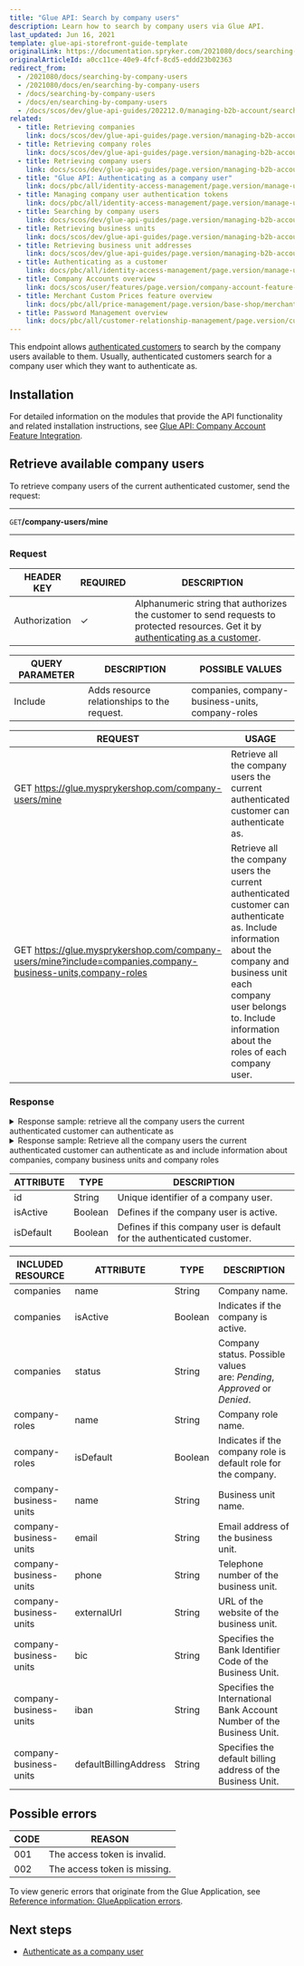 ```yaml
---
title: "Glue API: Search by company users"
description: Learn how to search by company users via Glue API.
last_updated: Jun 16, 2021
template: glue-api-storefront-guide-template
originalLink: https://documentation.spryker.com/2021080/docs/searching-by-company-users
originalArticleId: a0cc11ce-40e9-4fcf-8cd5-eddd23b02363
redirect_from:
  - /2021080/docs/searching-by-company-users
  - /2021080/docs/en/searching-by-company-users
  - /docs/searching-by-company-users
  - /docs/en/searching-by-company-users
  - /docs/scos/dev/glue-api-guides/202212.0/managing-b2b-account/searching-by-company-users.html
related:
  - title: Retrieving companies
    link: docs/scos/dev/glue-api-guides/page.version/managing-b2b-account/retrieving-companies.html
  - title: Retrieving company roles
    link: docs/scos/dev/glue-api-guides/page.version/managing-b2b-account/retrieving-company-roles.html
  - title: Retrieving company users
    link: docs/scos/dev/glue-api-guides/page.version/managing-b2b-account/retrieving-company-users.html
  - title: "Glue API: Authenticating as a company user"
    link: docs/pbc/all/identity-access-management/page.version/manage-using-glue-api/glue-api-authenticate-as-a-company-user.html
  - title: Managing company user authentication tokens
    link: docs/pbc/all/identity-access-management/page.version/manage-using-glue-api/glue-api-manage-company-user-authentication-tokens.html
  - title: Searching by company users
    link: docs/scos/dev/glue-api-guides/page.version/managing-b2b-account/searching-by-company-users.html
  - title: Retrieving business units
    link: docs/scos/dev/glue-api-guides/page.version/managing-b2b-account/retrieving-business-units.html
  - title: Retrieving business unit addresses
    link: docs/scos/dev/glue-api-guides/page.version/managing-b2b-account/retrieving-business-unit-addresses.html
  - title: Authenticating as a customer
    link: docs/pbc/all/identity-access-management/page.version/manage-using-glue-api/glue-api-authenticate-as-a-customer.html
  - title: Company Accounts overview
    link: docs/scos/user/features/page.version/company-account-feature-overview/company-accounts-overview.html
  - title: Merchant Custom Prices feature overview
    link: docs/pbc/all/price-management/page.version/base-shop/merchant-custom-prices-feature-overview.html
  - title: Password Management overview
    link: docs/pbc/all/customer-relationship-management/page.version/customer-account-management-feature-overview/customer-account-management-feature-overview.html
---
```


This endpoint allows [authenticated customers](/docs/pbc/all/identity-access-management/{{page.version}}/manage-using-glue-api/glue-api-authenticate-as-a-customer.html#authenticate-as-a-customer) to search by the company users available to them. Usually, authenticated customers search for a company user which they want to authenticate as.

## Installation

For detailed information on the modules that provide the API functionality and related installation instructions, see [Glue API: Company Account Feature Integration](/docs/pbc/all/customer-relationship-management/{{page.version}}/install-and-upgrade/install-glue-api/install-the-company-account-glue-api.html).

## Retrieve available company users

To retrieve company users of the current authenticated customer, send the request:

***
`GET`**/company-users/mine**
***

### Request

| HEADER KEY | REQUIRED | DESCRIPTION |
| --- | --- | --- |
| Authorization | &check; | Alphanumeric string that authorizes the customer to send requests to protected resources. Get it by [authenticating as a customer](/docs/pbc/all/identity-access-management/{{page.version}}/manage-using-glue-api/glue-api-authenticate-as-a-customer.html).  |

| QUERY PARAMETER | DESCRIPTION | POSSIBLE VALUES |
| --- | --- | --- |
| Include | Adds resource relationships to the request. | companies, company-business-units, company-roles |

| REQUEST | USAGE |
| --- | --- |
| GET https://glue.mysprykershop.com/company-users/mine | Retrieve all the company users the current authenticated customer can authenticate as. |
| GET https://glue.mysprykershop.com/company-users/mine?include=companies,company-business-units,company-roles | Retrieve all the company users the current authenticated customer can authenticate as. Include information about the company and business unit each company user belongs to. Include information about the roles of each company user. |

### Response

<details>
<summary markdown='span'>Response sample: retrieve all the company users the current authenticated customer can authenticate as</summary>

```json
{
    "data": [
        {
            "type": "company-users",
            "id": "4c677a6b-2f65-5645-9bf8-0ef3532bead1",
            "attributes": {
                "isActive": true,
                "isDefault": false
            },
            "links": {
                "self": "https://glue.mysprykershop.com/company-users/4c677a6b-2f65-5645-9bf8-0ef3532bead1"
            }
        },
        {
            "type": "company-users",
            "id": "cfbe2644-a9bd-581b-977b-e72d1c9a9c54",
            "attributes": {
                "isActive": true,
                "isDefault": false
            },
            "links": {
                "self": "https://glue.mysprykershop.com/company-users/cfbe2644-a9bd-581b-977b-e72d1c9a9c54"
            }
        },
        {
            "type": "company-users",
            "id": "e1019900-88c4-5582-af83-2c1ea8775ac5",
            "attributes": {
                "isActive": true,
                "isDefault": false
            },
            "links": {
                "self": "https://glue.mysprykershop.com/company-users/e1019900-88c4-5582-af83-2c1ea8775ac5"
            }
        }
    ],
    "links": {
        "self": "https://glue.mysprykershop.com/company-users/mine"
    }
}
```
</details>

<details>
<summary markdown='span'>Response sample: Retrieve all the company users the current authenticated customer can authenticate as and include information about companies, company business units and company roles</summary>

```json
{
    "data": [
        {
            "type": "company-users",
            "id": "4c677a6b-2f65-5645-9bf8-0ef3532bead1",
            "attributes": {...},
            "links": {...},
            "relationships": {
                "companies": {
                    "data": [
                        {
                            "type": "companies",
                            "id": "88efe8fb-98bd-5423-a041-a8f866c0f913"
                        }
                    ]
                },
                "company-business-units": {
                    "data": [
                        {
                            "type": "company-business-units",
                            "id": "b2ea10b2-263a-5cd9-88dc-747309f0534a"
                        }
                    ]
                },
                "company-roles": {
                    "data": [
                        {
                            "type": "company-roles",
                            "id": "50c647a4-d27f-5d82-a587-1d0b7cc6b58d"
                        }
                    ]
                }
            }
        },
        {
            "type": "company-users",
            "id": "cfbe2644-a9bd-581b-977b-e72d1c9a9c54",
            "attributes": {
                "isActive": true,
                "isDefault": false
            },
            "links": {
                "self": "https://glue.mysprykershop.com/company-users/cfbe2644-a9bd-581b-977b-e72d1c9a9c54?include=companies,company-business-units"
            },
            "relationships": {
                "companies": {
                    "data": [
                        {
                            "type": "companies",
                            "id": "88efe8fb-98bd-5423-a041-a8f866c0f913"
                        }
                    ]
                },
                "company-business-units": {
                    "data": [
                        {
                            "type": "company-business-units",
                            "id": "35752ce6-e25f-5d04-8bef-d46b2c359695"
                        }
                    ]
                }
            }
        },
        {
            "type": "company-users",
            "id": "e1019900-88c4-5582-af83-2c1ea8775ac5",
            "attributes": {...},
            "links": {...},
            "relationships": {
                "companies": {
                    "data": [
                        {
                            "type": "companies",
                            "id": "88efe8fb-98bd-5423-a041-a8f866c0f913"
                        }
                    ]
                },
                "company-business-units": {
                    "data": [
                        {
                            "type": "company-business-units",
                            "id": "5a6032dc-fbce-5d0d-9d57-11ade1947bac"
                        }
                    ]
                }
            }
        }
    ],
    "links": {...},
    "included": [
        {
            "type": "companies",
            "id": "88efe8fb-98bd-5423-a041-a8f866c0f913",
            "attributes": {
                "isActive": true,
                "name": "BoB-Hotel Mitte",
                "status": "approved"
            },
            "links": {
                "self": "https://glue.mysprykershop.com/companies/88efe8fb-98bd-5423-a041-a8f866c0f913"
            }
        },
        {
            "type": "company-business-units",
            "id": "b2ea10b2-263a-5cd9-88dc-747309f0534a",
            "attributes": {
                "name": "Hotel Mitte",
                "email": "Hotel.Mitte@spryker.com",
                "phone": "12345617",
                "externalUrl": "",
                "bic": "",
                "iban": "",
                "defaultBillingAddress": null
            },
            "links": {
                "self": "https://glue.mysprykershop.com/b2ea10b2-263a-5cd9-88dc-747309f0534a"
            }
        },
        {
            "type": "company-business-units",
            "id": "35752ce6-e25f-5d04-8bef-d46b2c359695",
            "attributes": {
                "name": "Service Mitte",
                "email": "Service.Mitte@spryker.com",
                "phone": "12345617",
                "externalUrl": "",
                "bic": "",
                "iban": "",
                "defaultBillingAddress": null
            },
            "links": {
                "self": "https://glue.mysprykershop.com/company-business-units/35752ce6-e25f-5d04-8bef-d46b2c359695"
            }
        },
        {
            "type": "company-business-units",
            "id": "5a6032dc-fbce-5d0d-9d57-11ade1947bac",
            "attributes": {
                "name": "Cleaning Mitte",
                "email": "Cleaning.Mitte@spryker.com",
                "phone": "12345617",
                "externalUrl": "",
                "bic": "",
                "iban": "",
                "defaultBillingAddress": null
            },
            "links": {
                "self": "https://glue.mysprykershop.com/company-business-units/5a6032dc-fbce-5d0d-9d57-11ade1947bac"
            }
        },
        {
            "type": "company-roles",
            "id": "50c647a4-d27f-5d82-a587-1d0b7cc6b58d",
            "attributes": {
                "name": "Buyer",
                "isDefault": true
            },
            "links": {
                "self": "https://glue.mysprykershop.com/company-roles/50c647a4-d27f-5d82-a587-1d0b7cc6b58d"
            }
        }
    ]
}
```
</details>

| ATTRIBUTE | TYPE | DESCRIPTION |
| --- | --- | --- |
| id | String | Unique identifier of a company user. |
| isActive | Boolean | Defines if the company user is active. |
| isDefault | Boolean | Defines if this company user is default for the authenticated customer. |

| INCLUDED RESOURCE | ATTRIBUTE | TYPE | DESCRIPTION |
| --- | --- | --- | --- |
| companies | name | String | Company name. |
| companies | isActive | Boolean | Indicates if the company is active. |
| companies | status | String | Company status. Possible values are: *Pending*, *Approved* or *Denied*. |
| company-roles | name | String | Company role name. |
| company-roles | isDefault | Boolean | Indicates if the company role is default role for the company. |
| company-business-units | name | String | Business unit name. |
| company-business-units | email | String | Email address of the business unit. |
| company-business-units | phone | String | Telephone number of the business unit. |
| company-business-units | externalUrl | String | URL of the website of the business unit. |
| company-business-units | bic | String | Specifies the Bank Identifier Code of the Business Unit. |
| company-business-units | iban | String | Specifies the International Bank Account Number of the Business Unit. |
| company-business-units | defaultBillingAddress | String | Specifies the default billing address of the Business Unit. |

## Possible errors

| CODE | REASON |
| --- | --- |
| 001 | The access token is invalid. |
| 002 | The access token is missing. |

To view generic errors that originate from the Glue Application, see [Reference information: GlueApplication errors](/docs/scos/dev/glue-api-guides/{{page.version}}/reference-information-glueapplication-errors.html).

## Next steps

* [Authenticate as a company user](/docs/pbc/all/identity-access-management/{{page.version}}/manage-using-glue-api/glue-api-authenticate-as-a-company-user.html)
